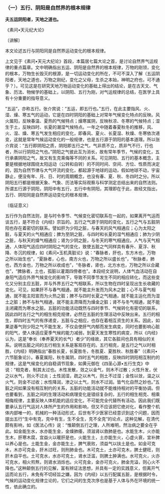 ### （一）五行、阴阳是自然界的根本规律

**夫五运阴阳者，天地之道也。**

《素问•天元纪大论》

〔讲解〕

本文论述五行与阴阳同是自然界运动变化的根本规律。

上文见于《素问•天元大纪论》首段，本篇居七篇大论之首，是讨论自然界气运规律的重点篇章。文中明确指出五运、阴阳是自然界的根本规律，万物的刚领，变化的根本，万物生长毁灭的根源，是一切运动变化的所在，不可不深入了解（五运阴阳者，天地之道也，万物之刚纪，变化之父母，生杀之本始，神明之府也，可不通乎？）。可见这是在研究天地万物运动变化的基础上得出的结论，是在古天文、气象、历法、物候学的基础上，以阴阳、五行为刚，对气运规律的总结，在医学上具有十分重要的指导意义。

“五运”，亦称五行。张介宾说：“五运，即五行也。”五行，在此主要指风、火、湿、燥、寒五气的运动，它是在四时阴阳的基础上对常年气候变化特点的反映。风火属阳，反映春温、夏热的气候特点；燥寒属阴，反映秋凉、冬寒的气候特点；湿生于土，反映四时、长夏的潮湿气候特点。一年之中随着春夏秋冬的推移，风、火、湿、燥、寒五气发生相应的变化，即春风、夏火、长夏湿、秋燥、冬寒依次递变，这就是常年气候运动变化的一般规律，也是五行源于阴阳的基本道理。所以张介宾说：“五行即阴阳之质，阴阳即五行之气，气非质不立，质非气不行，行也者，所以行阴阳之气也。”阴阳之气彼此互为消长，故有常年季节，气候的变化，五行承袭阴阳之气，故又有生克乘侮等不同的关系。可见阴阳、五行的基本概念，主要是根据地球围绕太阳运动（公转和自转）的不同时间、空间、方位、性质而决定的，因为自然节律与大气环流的变化，都起源于地球的运动，假如地球不动，宇宙静止，便没有年、月、日、时的周期概念，也没有春、夏、秋、冬四时之分。所以阴阳五行都是根据天象、气象、历法等实际观察与科学测定总结出来的自然法则。所谓五行源于阴阳，阴阳中有五行，五行中有阴阳，其理即在于此，故经文指出，五行、阴阳同是自然界运动变化的根本规律。

〔临证意义〕

五行作为自然法则，是与时令季节、气候变化密切联系在一起的，如果离开气运而谈五行，是不符合《内经》宗旨的。五行之气源于阴阳的变化，五行之气与五脏阴阳也存在着密切的联系。譬如肝为少阳之脏，与春天的风气相通应；心为太阳之脏，与夏天的火气相通应；脾为至阴之脏，与四时和长夏的湿气相通应；肺为少阴之脏，与秋天的燥气相通应；肾为少阴之脏，与冬天的寒气相通应。人气与天气相通，人体阳气适应四时阴阳之气的变化，致使五脏之气同样具有春升、夏浮、秋降、冬沉的规律，如《素问•玉机真脏论》说：“春脉者，肝也，东方木也，万物之所以始生也”，“夏脉者，心也，南方火也，万物之所以盛长也”，“秋脉者，肺也，西方金也，万物之所以收成也”，“冬脉者，肾也，北方水也，万物之所以合藏也”，“脾脉者，土也，孤脏以灌溉四傍者也”。本段经文说明，人体气血活动在自身阳气适应外界气候变化的影响下，导致不同季节发生不同的相应转化，而这些变化又分别主应五脏，并与外界五行之气相联系，所以生物在四时呈现出生长收藏的变化。可见，如果肝不与春气相通，就不能主升发而为风木之脏；心不与夏气相通，就不能主阳宣而为火热之脏；脾不与四时长夏之气相通，就不能主运化而为湿土之脏；肺不与秋气相通，就不能主肃降而为燥金之脏；肾不与冬气相通，就不能主闭藏而为寒水之脏。五脏的功能活动既然与四时季节、气候转化有密切的联系，因此四时五行之气的相生相克规律，必然在五脏的生理活动中反映出来。五行的相生，即四时五气的有序递变，五脏与之相应，也存在着相互资生的关系。因此，如果逆春气则少阳之气不能生发，不仅会使肝气内郁而发生病变，同时也要影响心脏的阳气，使人体适应夏季气候的能力减弱，到夏天发生寒性的病变，所以《内经》认为，这是“奉长（奉养夏天的长气）者少”的缘故，其它各脏间也具有相似的关系。说明五脏之间的五行相生关系是客观存在的。五行相克，是五行之气以时相胜，《内经》明确指出“春胜长夏，长夏胜冬，冬胜夏、夏胜秋、秋胜春”（《素问•六节脏象论》）。春夏属阳，秋冬属阴，四时五气的相胜，反映四时阴阳相互制约的规律，这是气候变化的自稳调节现象，如黄元御在《四圣心源•五行生克》中说：“相克者，制其太过也。木性发散，敛之以金气，则木不过散；火性升发，伏之以水气，则火不过炎；土性润湿，疏之以木气，则土不过湿；金性以敛，温之以火气，则金不过收；水性降润，渗之以土气，则水不过润。皆气化自然之妙也。”五脏之间如果没有相互制约的关系，五脏的功能活动就不能维持相对的平衡协调。但也要看到，五脏之间的生理活动和病理变化是错综复杂的，五行的相生相克、相乘相侮规律，主要反映人体机能的适应变化，不可能完全代替所有活动。因此我们既要承认五行气运对人体所产生的作用和影响，但又不应该把它绝对化，看作整个机体内部唯一的，机械的一种活动形式，后世有不少医家已经意识到这个问题，因而提出五行“生中有克，克中有生，生不全生，克不全克”的论点，这种见解，在清代颇有影响，如《医法心传》说：“惟颠倒五行之理，人所难明，然治病之要全在乎此。如金能生水，水亦能生金，金燥肺痿，须滋肾以救肺是也。水能生木，火亦能生木，肝寒木腐，宜益火以暖肝是也，火能生土，土亦能生火，心虚火衰，宜补脾以养心是也。土能生金，金亦能生土，脾气衰败，须益气以扶土是也。如金可克木，木亦可克金，肝木过旺，则刑肺金也。木可克土，土亦可克木，脾土健旺，则肝木自平也。土可克水，水亦可克土，肾水泛滥，则脾土肿满也。水可克火，火亦可克水，相火煎熬，则肾水消烁也。火可克金，金亦可克火，肺金充溢，则心火不降也。”这种颠倒五行的见解，富有辨证法思想，并具有一定的实践意义，但离开气运而论五行，未免有不切经旨之嫌。因为《内经》以五行配属五脏，是根据时令，气候的运动变化规律立论的，它们之间的生克次序也是基于人体与外在环境的统一性，依此确立的。
